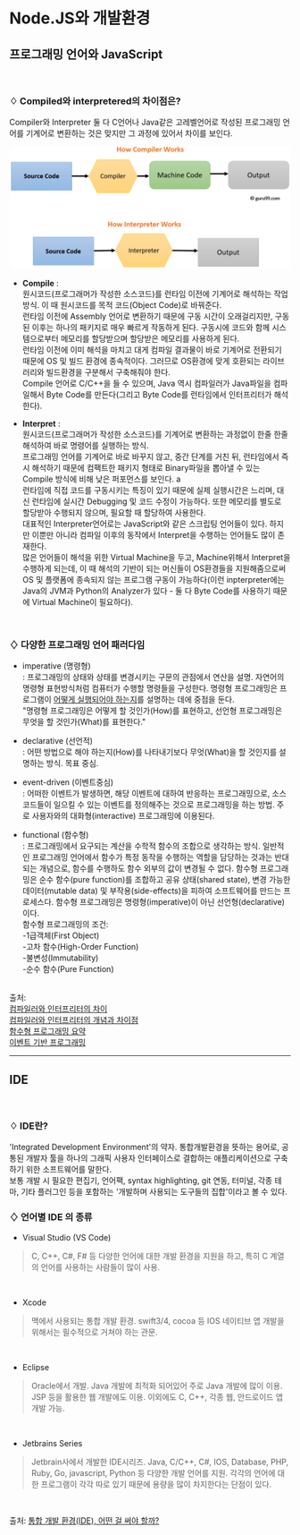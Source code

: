 # Node.JS와 개발환경

## 프로그래밍 언어와 JavaScript

<br>

###  ♢ Compiled와 interpretered의 차이점은?
  Compiler와 Interpreter 둘 다 C언어나 Java같은 고레벨언어로 작성된 프로그래밍 언어를 기계어로 변환하는 것은 맞지만 그 과정에 있어서 차이를 보인다. <br>

  ![이미지](compile_interpret.png)
  <br>

- <b>Compile</b> : <br>원시코드(프로그래머가 작성한 소스코드)를 런타임 이전에 기계어로 해석하는 작업 방식. 이 때 원시코드를 목적 코드(Object Code)로 바꿔준다. <br>
런타임 이전에 Assembly 언어로 변환하기 때문에 구동 시간이 오래걸리지만, 구동된 이후는 하나의 패키지로 매우 빠르게 작동하게 된다. 구동시에 코드와 함께 시스템으로부터 메모리를 할당받으며 할당받은 메모리를 사용하게 된다. <br>
런타임 이전에 이미 해석을 마치고 대게 컴파일 결과물이 바로 기계어로 전환되기 때문에 OS 및 빌드 환경에 종속적이다. 그러므로 OS환경에 맞게 호환되는 라이브러리와 빌드환경을 구분해서 구축해줘야 한다. <br>
Compile 언어로 C/C++을 들 수 있으며, Java 역시 컴파일러가 Java파일을 컴파일해서 Byte Code를 만든다(그리고 Byte Code를 런타임에서 인터프리터가 해석한다).

- <b>Interpret</b> : <br>
원시코드(프로그래머가 작성한 소스코드)를 기계어로 변환하는 과정없이 한줄 한줄 해석하여 바로 명령어를 실행하는 방식. <br>
프로그래밍 언어를 기계어로 바로 바꾸지 않고, 중간 단계를 거친 뒤, 런타임에서 즉시 해석하기 때문에 컴팩트한 패키지 형태로 Binary파일을 뽑아낼 수 있는 Compile 방식에 비해 낮은 퍼포먼스를 보인다. a<br>
런타임에 직접 코드를 구동시키는 특징이 있기 때문에 실제 실행시간은 느리며, 대신 런타임에 실시간 Debugging 및 코드 수정이 가능하다. 또한 메모리를 별도로 할당받아 수행되지 않으며, 필요할 때 할당하여 사용한다. <br>
대표적인 Interpreter언어로는 JavaScript와 같은 스크립팅 언어들이 있다. 하지만 이뿐만 아니라 컴파일 이후의 동작에서 Interpret을 수행하는 언어들도 많이 존재한다.<br>
많은 언어들이 해석을 위한 Virtual Machine을 두고, Machine위해서 Interpret을 수행하게 되는데, 이 때 해석의 기반이 되는 머신들이 OS환경들을 지원해줌으로써 OS 및 플랫폼에 종속되지 않는 프로그램 구동이 가능하다(이런 inpterpreter에는 Java의 JVM과 Python의 Analyzer가 있다 - 둘 다 Byte Code를 사용하기 때문에 Virtual Machine이 필요하다).

<br>

### ♢ 다양한 프로그래밍 언어 패러다임

- imperative (명령형)<br>
  : 프로그래밍의 상태와 상태를 변경시키는 구문의 관점에서 연산을 설명. 자연어의 명령형 표현방식처럼 컴퓨터가 수행할 명령들을 구성한다. 명령형 프로그래밍은 프로그램이 <u>어떻게 실행되어야 하는지</u>를 설명하는 데에 중점을 둔다.<br>
  "명령형 프로그래밍은 어떻게 할 것인가(How)를 표현하고, 선언형 프로그래밍은 무엇을 할 것인가(What)를 표현한다."<br>

- declarative (선언적)<br>
  : 어떤 방법으로 해야 하는지(How)를 나타내기보다 무엇(What)을 할 것인지를 설명하는 방식. 목표 중심.<br>

- event-driven (이벤트중심)<br>
  : 어떠한 이벤트가 발생하면, 해당 이벤트에 대하여 반응하는 프로그래밍으로, 소스 코드들이 일으킬 수 있는 이벤트를 정의해주는 것으로 프로그래밍을 하는 방법. 주로 사용자와의 대화형(interactive) 프로그래밍에 이용된다.<br>

- functional (함수형)<br>
 : 프로그래밍에서 요구되는 계산을 수학적 함수의 조합으로 생각하는 방식. 일반적인 프로그래밍 언어에서 함수가 특정 동작을 수행하는 역할을 담당하는 것과는 반대되는 개념으로, 함수를 수행하도 함수 외부의 값이 변경될 수 없다.
 함수형 프로그래밍은 순수 함수(pure function)를 조합하고 공유 상태(shared state), 변경 가능한 데이터(mutable data) 및 부작용(side-effects)을 피하여 소프트웨어를 만드는 프로세스다. 함수형 프로그래밍은 명령형(imperative)이 아닌 선언형(declarative)이다.<br>
 함수형 프로그래밍의 조건:<br>
  -1급객체(First Object)<br>
  -고차 함수(High-Order Function)<br>
  -불변성(Immutability)<br>
  -순수 함수(Pure Function)<br>


<br>
출처: <br>
<a href="https://m.blog.naver.com/ehcibear314/221228200531" target="_blank">컴파일러와 인터프리터의 차이</a><br>
<a href="https://jins-dev.tistory.com/entry/Compiler-%EC%99%80-Interpreter-%EC%9D%98-%EA%B0%9C%EB%85%90%EA%B3%BC-%EC%B0%A8%EC%9D%B4%EC%A0%90" target="_blank">컴파일러와 인터프리터의 개념과 차이점</a><br>
<a href="https://velog.io/@kyusung/%ED%95%A8%EC%88%98%ED%98%95-%ED%94%84%EB%A1%9C%EA%B7%B8%EB%9E%98%EB%B0%8D-%EC%9A%94%EC%95%BD" target="_blank">함수형 프로그래밍 요약</a><br>
<a href="https://kamang-it.tistory.com/entry/%ED%94%84%EB%A1%9C%EA%B7%B8%EB%9E%98%EB%B0%8D-%ED%8C%A8%EB%9F%AC%EB%8B%A4%EC%9E%84%EC%9D%B4%EB%B2%A4%ED%8A%B8-%EA%B8%B0%EB%B0%98-%ED%94%84%EB%A1%9C%EA%B7%B8%EB%9E%98%EB%B0%8DEvent-based-programming" target="_blank">이벤트 기반 프로그래밍</a>

<br>

----

## IDE

<br>

###  ♢ IDE란?

'Integrated Development Environment'의 약자. 통합개발환경을 뜻하는 용어로, 공통된 개발자 툴을 하나의 그래픽 사용자 인터페이스로 결합하는 애플리케이션으로 구축하기 위한 소프트웨어를 말한다.<br>
보통 개발 시 필요한 편집기, 언어팩, syntax highlighting, git 연동, 터미널, 각종 테마, 기타 플러그인 등을 포함하는 '개발하며 사용되는 도구들의 집합'이라고 볼 수 있다.
<br>


###  ♢ 언어별 IDE 의 종류

  - Visual Studio (VS Code)
  > C, C++, C#, F# 등 다양한 언어에 대한 개발 환경을 지원을 하고, 특히 C 계열의 언어를 사용하는 사람들이 많이 사용.<br>

<br>

  - Xcode
  > 맥에서 사용되는 통합 개발 환경. swift3/4, cocoa 등 IOS 네이티브 앱 개발을 위해서는 필수적으로 거쳐야 하는 관문. <br>

  <br>

  - Eclipse
  >  Oracle에서 개발. Java 개발에 최적화 되어있어 주로 Java 개발에 많이 이용.  JSP 등을 활용한 웹 개발에도 이용. 이외에도 C, C++, 각종 웹, 안드로이드 앱 개발 가능. <br>

<br>

  - Jetbrains Series
  > Jetbrain사에서 개발한 IDE시리즈. Java, C/C++, C#, IOS, Database, PHP, Ruby, Go, javascript, Python 등 다양한 개발 언어를 지원. 각각의 언어에 대한 프로그램이 각각 따로 있기 때문에 용량을 많이 차지한다는 단점이 있다.

<br>

출처: <a href="https://cordelia273.space/27" target="_blank">통합 개발 환경(IDE), 어떤 걸 써야 할까?</a>